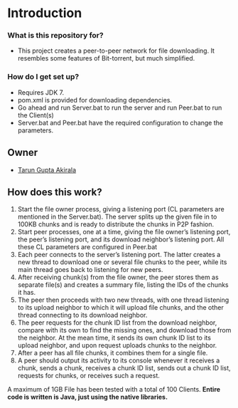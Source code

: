 # Introduction #

### What is this repository for? ###

* This project creates a peer-to-peer network for file downloading. It resembles some features of Bit-torrent, but much simplified.

### How do I get set up? ###

* Requires JDK 7.
* pom.xml is provided for downloading dependencies.
* Go ahead and run Server.bat to run the server and run Peer.bat to run the Client(s)
* Server.bat and Peer.bat have the required configuration to change the parameters.

## Owner ##
* [Tarun Gupta Akirala](https://github.com/takirala/) 

## How does this work? ##

1. Start the file owner process, giving a listening port (CL parameters are mentioned in the Server.bat). The server splits up the given file in to 100KB chunks and is ready to distribute the chunks in P2P fashion.
2. Start peer processes, one at a time, giving the file owner’s listening port, the peer’s listening port, and its download neighbor’s listening port. All these CL parameters are configured in Peer.bat
3. Each peer connects to the server’s listening port. The latter creates a new thread to download one or several file chunks to the peer, while its main thread goes back to listening for new peers.
4. After receiving chunk(s) from the file owner, the peer stores them as separate file(s) and creates a summary file, listing the IDs of the chunks it has.
5. The peer then proceeds with two new threads, with one thread listening to its upload neighbor to which it will upload file chunks, and the other thread connecting to its download neighbor.
6. The peer requests for the chunk ID list from the download neighbor, compare with its own to find the missing ones, and download those from the neighbor. At the mean time, it sends its own chunk ID list to its upload neighbor, and upon request uploads chunks to the neighbor.
7. After a peer has all file chunks, it combines them for a single file.
8. A peer should output its activity to its console whenever it receives a chunk, sends a chunk, receives a chunk ID list, sends out a chunk ID list, requests for chunks, or receives such a request.

A maximum of 1GB File has been tested with a total of 100 Clients. 
**Entire code is written is Java, just using the native libraries.**
